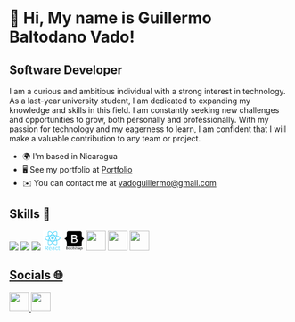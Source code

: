 # 👋 Hi, My name is Guillermo Baltodano Vado!

## Software Developer

I am a curious and ambitious individual with a strong interest in technology. As a last-year university student, I am dedicated to expanding my knowledge and skills in this field. I am constantly seeking new challenges and opportunities to grow, both personally and professionally. With my passion for technology and my eagerness to learn, I am confident that I will make a valuable contribution to any team or project.

* 🌍  I'm based in Nicaragua
* 🖥️  See my portfolio at [Portfolio](https://portfoliopersonalgabv.netlify.app/)
* ✉️  You can contact me at [vadoguillermo@gmail.com](mailto:vadoguillermo@gmail.com)

## Skills 🎯
<a href="https://developer.mozilla.org/en-US/docs/Web/html"> <img src="https://i.ibb.co/2nBjqtr/html.png"/></a>
<a href="https://developer.mozilla.org/en-US/docs/Web/css"> <img src="https://i.ibb.co/c83nqfL/css-3.png"/></a>
<a href="https://developer.mozilla.org/en-US/docs/Web/JavaScript"> <img src="https://i.ibb.co/DgGPW2L/js.png"/></a>
<a href="https://reactjs.org/" target="_blank" rel="noreferrer"> <img src="https://raw.githubusercontent.com/devicons/devicon/master/icons/react/react-original-wordmark.svg" alt="react" width="35" height="35"/></a>
<a href="https://getbootstrap.com" target="_blank" rel="noreferrer"> <img src="https://raw.githubusercontent.com/devicons/devicon/master/icons/bootstrap/bootstrap-plain-wordmark.svg" alt="bootstrap" width="35" height="35"/></a>
<a href="https://www.java.com/es/"> <img src="https://www.svgrepo.com/show/452234/java.svg" width="35" height="35"/></a>
<a href="https://www.postgresql.org/"> <img src="https://www.postgresql.org/media/img/about/press/elephant.png" width="35" height="35"/></a>
<a href="https://www.microsoft.com/en/sql-server"> <img src="https://www.svgrepo.com/show/303229/microsoft-sql-server-logo.svg" width="35" height="35"/>
  
## Socials 🌐
<a href="https://www.linkedin.com/in/guillermo-antonio-baltodano-vado-7aa66723a/"> <img src="https://cdn-icons-png.flaticon.com/512/3536/3536505.png" width="35" height="35"/>
<a href="https://www.github.com/GABV2001" target="_blank" rel="noreferrer"><img src="https://raw.githubusercontent.com/danielcranney/readme-generator/main/public/icons/socials/github.svg" width="35" height="35" /></a>

  
